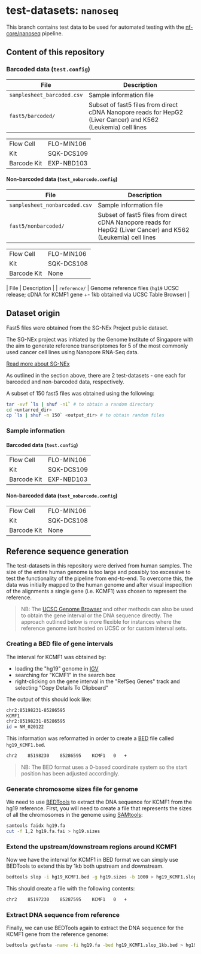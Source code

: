 # test-datasets: `nanoseq`

This branch contains test data to be used for automated testing with the [nf-core/nanoseq](https://github.com/nf-core/nanoseq) pipeline.

## Content of this repository

### Barcoded data (`test.config`)

| File	                | Description	                                                                                                  |
|-----------------------|---------------------------------------------------------------------------------------------------------------|
| `samplesheet_barcoded.csv`     | Sample information file                                                                                       |
| `fast5/barcoded/`     | Subset of fast5 files from direct cDNA Nanopore reads for HepG2 (Liver Cancer) and K562 (Leukemia) cell lines |

|             |         	 |
|-------------|------------|
| Flow Cell   | FLO-MIN106 |
| Kit         | SQK-DCS109 |
| Barcode Kit | EXP-NBD103 |

#### Non-barcoded data (`test_nobarcode.config`)

| File	                | Description	                                                                                                  |
|-----------------------|---------------------------------------------------------------------------------------------------------------|
| `samplesheet_nonbarcoded.csv`     | Sample information file                                                                                       |
| `fast5/nonbarcoded/`  | Subset of fast5 files from direct cDNA Nanopore reads for HepG2 (Liver Cancer) and K562 (Leukemia) cell lines |

|             |         	 |
|-------------|------------|
| Flow Cell   | FLO-MIN106 |
| Kit         | SQK-DCS108 |
| Barcode Kit | None    	 |


| File	                | Description	                                                                                                  |
| `reference/`          | Genome reference files (`hg19` UCSC release; cDNA for KCMF1 gene +- 1kb obtained via UCSC Table Browser)      |


## Dataset origin

Fast5 files were obtained from the SG-NEx Project public dataset.

The SG-NEx project was initiated by the Genome Institute of Singapore with the aim to generate reference transcriptomes for 5 of the most commonly used cancer cell lines using Nanopore RNA-Seq data.

[Read more about SG-NEx](https://github.com/GoekeLab/sg-nex-data)

As outlined in the section above, there are 2 test-datasets - one each for barcoded and non-barcoded data, respectively.

A subset of 150 fast5 files was obtained using the following:

```bash
tar -xvf `ls | shuf -n1` # to obtain a random directory
cd <untarred_dir>
cp `ls | shuf -n 150` <output_dir> # to obtain random files
```

### Sample information

#### Barcoded data (`test.config`)

|             |         	 |
|-------------|------------|
| Flow Cell   | FLO-MIN106 |
| Kit         | SQK-DCS109 |
| Barcode Kit | EXP-NBD103 |

#### Non-barcoded data (`test_nobarcode.config`)

|             |         	 |
|-------------|------------|
| Flow Cell   | FLO-MIN106 |
| Kit         | SQK-DCS108 |
| Barcode Kit | None    	 |

## Reference sequence generation

The test-datasets in this repository were derived from human samples. The size of the entire human genome is too large and possibly too excessive to test the functionality of the pipeline from end-to-end. To overcome this, the data was initially mapped to the human genome and after visual inspecition of the alignments a single gene (i.e. KCMF1) was chosen to represent the reference.

> NB: The [UCSC Genome Browser](https://genome.ucsc.edu) and other methods can also be used to obtain the gene interval or the DNA sequence directly. The approach outlined below is more flexible for instances where the reference genome isnt hosted on UCSC or for custom interval sets.

### Creating a BED file of gene intervals

The interval for KCMF1 was obtained by:
* loading the "hg19" genome in [IGV](http://software.broadinstitute.org/software/igv/)
* searching for "KCMF1" in the search box
* right-clicking on the gene interval in the "RefSeq Genes" track and selecting "Copy Details To Clipboard"

The output of this should look like:

```bash
chr2:85198231-85286595
KCMF1
chr2:85198231-85286595
id = NM_020122
```

This information was reformatted in order to create a [BED](https://genome.ucsc.edu/FAQ/FAQformat.html#format1) file called `hg19_KCMF1.bed`.

```bash
chr2    85198230    85286595    KCMF1   0   +
```

> NB: The BED format uses a 0-based coordinate system so the start position has been adjusted accordingly.

### Generate chromosome sizes file for genome

We need to use [BEDTools](https://github.com/arq5x/bedtools2/) to extract the DNA sequence for KCMF1 from the hg19 reference. First, you will need to create a file that represents the sizes of all the chromosomes in the genome using [SAMtools](https://sourceforge.net/projects/samtools/files/samtools/):

```bash
samtools faidx hg19.fa
cut -f 1,2 hg19.fa.fai > hg19.sizes
```

### Extend the upstream/downstream regions around KCMF1

Now we have the interval for KCMF1 in BED format we can simply use BEDTools to extend this by 1kb both upstream and downstream.

```bash
bedtools slop -i hg19_KCMF1.bed -g hg19.sizes -b 1000 > hg19_KCMF1.slop_1kb.bed
```

This should create a file with the following contents:

```bash
chr2    85197230    85287595    KCMF1   0   +
```

### Extract DNA sequence from reference

Finally, we can use BEDTools again to extract the DNA sequence for the KCMF1 gene from the reference genome:

```bash
bedtools getfasta -name -fi hg19.fa -bed hg19_KCMF1.slop_1kb.bed > hg19_KCMF1.fa
```
